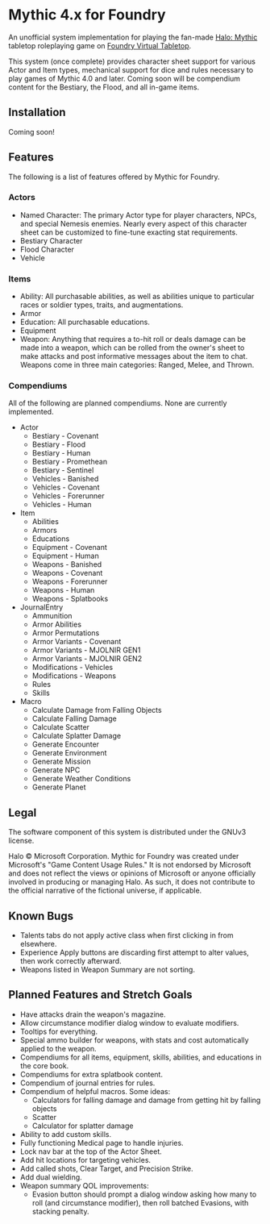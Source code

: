 # Mythic 4.x for Foundry

An unofficial system implementation for playing the fan-made [Halo: Mythic](https://www.reddit.com/r/HaloMythic/) tabletop roleplaying game on [Foundry Virtual Tabletop](https://foundryvtt.com/).

This system (once complete) provides character sheet support for various Actor and Item types, mechanical support for dice and rules necessary to play games of Mythic 4.0 and later. Coming soon will be compendium content for the Bestiary, the Flood, and all in-game items.

## Installation

Coming soon!

## Features

The following is a list of features offered by Mythic for Foundry.

### Actors

* Named Character: The primary Actor type for player characters, NPCs, and special Nemesis enemies. Nearly every aspect of this character sheet can be customized to fine-tune exacting stat requirements.
* Bestiary Character
* Flood Character
* Vehicle

### Items

* Ability: All purchasable abilities, as well as abilities unique to particular races or soldier types, traits, and augmentations.
* Armor
* Education: All purchasable educations.
* Equipment
* Weapon: Anything that requires a to-hit roll or deals damage can be made into a weapon, which can be rolled from the owner's sheet to make attacks and post informative messages about the item to chat. Weapons come in three main categories: Ranged, Melee, and Thrown.

### Compendiums

All of the following are planned compendiums. None are currently implemented.

* Actor
    * Bestiary - Covenant
    * Bestiary - Flood
    * Bestiary - Human
    * Bestiary - Promethean
    * Bestiary - Sentinel
    * Vehicles - Banished
    * Vehicles - Covenant
    * Vehicles - Forerunner
    * Vehicles - Human
* Item
    * Abilities
    * Armors
    * Educations
    * Equipment - Covenant
    * Equipment - Human
    * Weapons - Banished
    * Weapons - Covenant
    * Weapons - Forerunner
    * Weapons - Human
    * Weapons - Splatbooks
* JournalEntry
    * Ammunition
    * Armor Abilities
    * Armor Permutations
    * Armor Variants - Covenant
    * Armor Variants - MJOLNIR GEN1
    * Armor Variants - MJOLNIR GEN2
    * Modifications - Vehicles
    * Modifications - Weapons
    * Rules
    * Skills
* Macro
    * Calculate Damage from Falling Objects
    * Calculate Falling Damage
    * Calculate Scatter
    * Calculate Splatter Damage
    * Generate Encounter
    * Generate Environment
    * Generate Mission
    * Generate NPC
    * Generate Weather Conditions
    * Generate Planet

## Legal

The software component of this system is distributed under the GNUv3 license.

Halo &copy; Microsoft Corporation. Mythic for Foundry was created under Microsoft's "Game Content Usage Rules." It is not endorsed by Microsoft and does not reflect the views or opinions of Microsoft or anyone officially involved in producing or managing Halo. As such, it does not contribute to the official narrative of the fictional universe, if applicable.

## Known Bugs

* Talents tabs do not apply active class when first clicking in from elsewhere.
* Experience Apply buttons are discarding first attempt to alter values, then work correctly afterward.
* Weapons listed in Weapon Summary are not sorting.

## Planned Features and Stretch Goals

* Have attacks drain the weapon's magazine.
* Allow circumstance modifier dialog window to evaluate modifiers.
* Tooltips for everything.
* Special ammo builder for weapons, with stats and cost automatically applied to the weapon.
* Compendiums for all items, equipment, skills, abilities, and educations in the core book.
* Compendiums for extra splatbook content.
* Compendium of journal entries for rules.
* Compendium of helpful macros. Some ideas:
    * Calculators for falling damage and damage from getting hit by falling objects
    * Scatter
    * Calculator for splatter damage
* Ability to add custom skills.
* Fully functioning Medical page to handle injuries.
* Lock nav bar at the top of the Actor Sheet.
* Add hit locations for targeting vehicles.
* Add called shots, Clear Target, and Precision Strike.
* Add dual wielding.
* Weapon summary QOL improvements:
    * Evasion button should prompt a dialog window asking how many to roll (and circumstance modifier), then roll batched Evasions, with stacking penalty.
